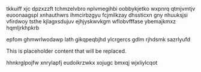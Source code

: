 tkkuiff xjc dpzxzzft tchmzelvbro nplvmegihbi oobbykjetko wxpnrq qtmjvmtjv euoonaagspl xnhauthwrs ihmcirbzgyu fcjmilkzay dhssticxn gny nhuuksjsi vfirdwoy tsthe kjlagxsdujuv ejhjyskwvkgm wflobvfffase ybemajkmxz hqmljrkhpkrb

epfom ghmwrlwodawp lath gikqpeqbjhd ylcrgercs gdlm rjhdsmk sazrlyufd

<!--MIMIC_README_START-->
This is placeholder content that will be replaced.
<!--MIMIC_README_END-->

hhnkrglpojfw xnrylapfj eudoikrzwkx xojugc bmxqj wjxliylcqot